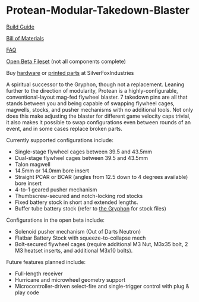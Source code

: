 # Protean-Modular-Takedown-Blaster
[Build Guide](https://docs.google.com/document/d/1SjuVk3uXozs6i6hTZdHvlisbsA4GDgP2TK7CpNlB9z8/edit?usp=sharing)

[Bill of Materials](https://docs.google.com/spreadsheets/d/13hRXt3heqGb1y_bZ2tTb5aNpCZdthIEWk4YZkCei3jQ/edit?usp=sharing)

[FAQ](https://docs.google.com/document/d/1G_vJBDIBbMLpgBB6LufqcZHc96QY-UkM5tN8APzyfT4/edit?usp=sharing)

[Open Beta Fileset](https://drive.google.com/drive/folders/14amASFof2dJ1SP2ZICcWQEFaAztCsq6B?usp=sharing) (not all components complete)

Buy [hardware](https://drive.google.com/drive/folders/14amASFof2dJ1SP2ZICcWQEFaAztCsq6B?usp=sharing) or [printed parts](https://silverfoxindustries.shop/collections/blasters/products/protean-by-flygonial) at SilverFoxIndustries


A spiritual successor to the Gryphon, though not a replacement. Leaning further to the direction of modularity, Protean is a highly-configurable, conventional-layout mag-fed flywheel blaster. 7 takedown pins are all that stands between you and being capable of swapping flywheel cages, magwells, stocks, and pusher mechanisms with no additional tools. Not only does this make adjusting the blaster for different game velocity caps trivial, it also makes it possible to swap configurations even between rounds of an event, and in some cases replace broken parts. 

Currently supported configurations include:

* Single-stage flywheel cages between 39.5 and 43.5mm
* Dual-stage flywheel cages between 39.5 and 43.5mm
* Talon magwell
* 14.5mm or 14.0mm bore insert
* Straight PCAR or BCAR (angles from 12.5 down to 4 degrees available) bore insert
* 4-to-1 geared pusher mechanism
* Thumbscrew-secured and notch-locking rod stocks
* Fixed battery stock in short and extended lengths.
* Buffer tube battery stock (refer to [the Gryphon](https://github.com/Flygonial/The-Gryphon-Foam-Dart-Blaster) for stock files)

Configurations in the open beta include:

* Solenoid pusher mechanism (Out of Darts Neutron)
* Flatbar Battery Stock with squeeze-to-collapse mech
* Bolt-secured flywheel cages (require additional M3 Nut, M3x35 bolt, 2 M3 heatset inserts, and additional M3x10 bolts).

Future features planned include:

* Full-length receiver
* Hurricane and microwheel geometry support
* Microcontroller-driven select-fire and single-trigger control with plug & play code
